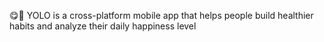 😋📕 YOLO is a cross-platform mobile app that helps people build healthier habits and analyze their daily happiness level
